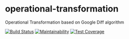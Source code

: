 # operational-transformation

Operational Transformation based on Google Diff algorithm

[![Build Status](https://travis-ci.org/farbodsalimi/operational-transformation.svg?branch=master)](https://travis-ci.org/farbodsalimi/operational-transformation)
[![Maintainability](https://api.codeclimate.com/v1/badges/9758d40cb07df7aebf4f/maintainability)](https://codeclimate.com/github/farbodsalimi/operational-transformation/maintainability)
[![Test Coverage](https://api.codeclimate.com/v1/badges/9758d40cb07df7aebf4f/test_coverage)](https://codeclimate.com/github/farbodsalimi/operational-transformation/test_coverage)
